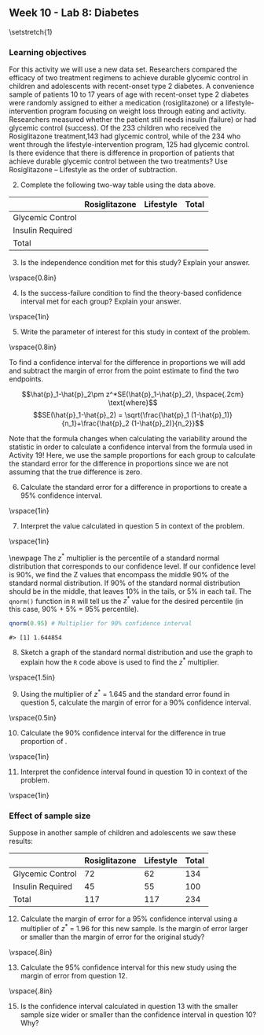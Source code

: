 ## Week 10 - Lab 8:  Diabetes

\setstretch{1}

### Learning objectives

For this activity we will use a new data set. Researchers compared the efficacy of two treatment regimens to achieve durable glycemic control in children and adolescents with recent-onset type 2 diabetes.  A convenience sample of patients 10 to 17 years of age with recent-onset type 2 diabetes were randomly assigned to either a medication (rosiglitazone) or a lifestyle-intervention program focusing on weight loss through eating and activity.  Researchers measured whether the patient still needs insulin (failure) or had glycemic control (success).  Of the 233 children who received the Rosiglitazone treatment,143 had glycemic control, while of the 234 who went through the lifestyle-intervention program, 125 had glycemic control. Is there evidence that there is difference in proportion of patients that achieve durable glycemic control between the two treatments?  Use Rosiglitazone – Lifestyle as the order of subtraction.

2. Complete the following two-way table using the data above.

|                         |     Rosiglitazone    |     Lifestyle    |     Total    |
|-------------------------|----------------------|------------------|--------------|
|     Glycemic Control    |                      |                  |              |
|     Insulin Required    |                      |                  |              |
|     Total               |                      |                  |              |

3. Is the independence condition met for this study? Explain your answer.

\vspace{0.8in}

4.  Is the success-failure condition to find the theory-based confidence interval met for each group?  Explain your answer.

\vspace{1in}

5.  Write the parameter of interest for this study in context of the problem.

\vspace{0.8in}

To find a confidence interval for the difference in proportions we will add and subtract the margin of error from the point estimate to find the two endpoints.

 $$\hat{p}_1-\hat{p}_2\pm z^*SE(\hat{p}_1-\hat{p}_2), \hspace{.2cm} \text{where}$$
 $$SE(\hat{p}_1-\hat{p}_2) = \sqrt{\frac{\hat{p}_1 (1-\hat{p}_1)}{n_1}+\frac{\hat{p}_2 (1-\hat{p}_2)}{n_2}}$$
 
Note that the formula changes when calculating the variability around the statistic in order to calculate a confidence interval from the formula used in Activity 19!  Here, we use the sample proportions for each group to calculate the standard error for the difference in proportions since we are not assuming that the true difference is zero.


6. Calculate the standard error for a difference in proportions to create a 95\% confidence interval.  

\vspace{1in}

7. Interpret the value calculated in question 5 in context of the problem.

\vspace{1in}

\newpage
The $z^*$ multiplier is the percentile of a standard normal distribution that corresponds to our confidence level. If our confidence level is 90\%, we find the Z values that encompass the middle 90\% of the standard normal distribution. If 90\% of the standard normal distribution should be in the middle, that leaves 10\% in the tails, or 5\% in each tail.  The `qnorm()` function in `R` will tell us the $z^*$ value for the desired percentile (in this case, 90\% + 5\% = 95\% percentile). 


```r
qnorm(0.95) # Multiplier for 90% confidence interval
```

```
#> [1] 1.644854
```

8. Sketch a graph of the standard normal distribution and use the graph to explain how the `R` code above is used to find the $z^*$ multiplier.  

\vspace{1.5in}

9. Using the multiplier of $z^*$ = 1.645 and the standard error found in question 5, calculate the margin of error for a 90\% confidence interval.

\vspace{0.5in}

10. Calculate the 90\% confidence interval for the difference in true proportion of . 

\vspace{1in}

11. Interpret the confidence interval found in question 10 in context of the problem.

\vspace{1in}

### Effect of sample size 

Suppose in another sample of children and adolescents we saw these results:

|                         |     Rosiglitazone    |     Lifestyle    |     Total    |
|-------------------------|----------------------|------------------|--------------|
|     Glycemic Control    |          72          |        62        |      134     |
|     Insulin Required    |          45          |        55        |      100     |
|     Total               |          117         |        117       |      234     |

12.  Calculate the margin of error for a 95\% confidence interval using a multiplier of $z^*$ = 1.96 for this new sample.  Is the margin of error larger or smaller than the margin of error for the original study?

\vspace{.8in}

13.  Calculate the 95\% confidence interval for this new study using the margin of error from question 12.  

\vspace{.8in}

15.  Is the confidence interval calculated in question 13 with the smaller sample size wider or smaller than the confidence interval in question 10? Why?
